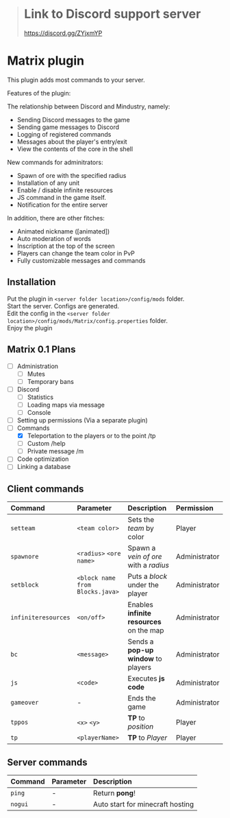 > # Link to Discord support server
> https://discord.gg/ZYjxmYP

# Matrix plugin
This plugin adds most commands to your server.

Features of the plugin:<br>

The relationship between Discord and Mindustry, namely:
 - Sending Discord messages to the game
 - Sending game messages to Discord
 - Logging of registered commands
 - Messages about the player's entry/exit
 - View the contents of the core in the shell
 
New commands for adminitrators:
 - Spawn of ore with the specified radius
 - Installation of any unit
 - Enable / disable infinite resources
 - JS command in the game itself.
 - Notification for the entire server
 
In addition, there are other fitches:
 - Animated nickname ([animated])
 - Auto moderation of words
 - Inscription at the top of the screen
 - Players can change the team color in PvP
 - Fully customizable messages and commands

## Installation

Put the plugin in ``<server folder location>/config/mods`` folder.<br>
Start the server. Configs are generated.<br>
Edit the config in the ``<server folder location>/config/mods/Matrix/config.properties`` folder.<br>
Enjoy the plugin

## Matrix 0.1 Plans
- [ ] Administration
  - [ ] Mutes
  - [ ] Temporary bans
- [ ] Discord
  - [ ] Statistics
  - [ ] Loading maps via message
  - [ ] Console
- [ ] Setting up permissions (Via a separate plugin)
- [ ] Commands
  - [X] Teleportation to the players or to the point /tp
  - [ ] Custom /help
  - [ ] Private message /m
- [ ] Code optimization
- [ ] Linking a database

## Client commands

| Command | Parameter | Description | Permission
|:---|:---|:---|:--- |
| `setteam` | `<team color>` | Sets the *team* by color | Player |
| `spawnore` | `<radius>` `<ore name>` | Spawn a *vein of ore* with a *radius* | Administrator |
| `setblock` | `<block name from Blocks.java>` | Puts a *block* under the player | Administrator |
| `infiniteresources` | `<on/off>` | Enables **infinite resources** on the map | Administrator |
| `bc` | `<message>` | Sends a **pop-up window** to players | Administrator |
| `js` | `<code>` | Executes **js code** | Administrator |
| `gameover` | - | Ends the game | Administrator |
| `tppos` | `<x>` `<y>` | **TP** to *position* | Player |
| `tp` | `<playerName>` | **TP** to *Player* | Player |

## Server commands

| Command | Parameter | Description |
|:---|:---|:--- |
| `ping` | - | Return **pong**! |
| `nogui` | - | Auto start for minecraft hosting |
